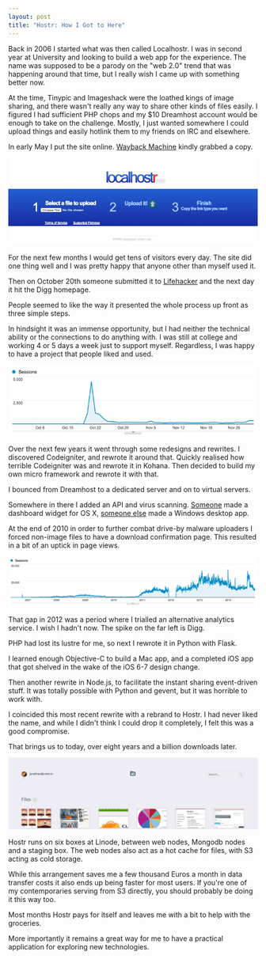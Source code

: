 ```yaml
---
layout: post
title: "Hostr: How I Got to Here"
---
```

Back in 2006 I started what was then called Localhostr. I was in second year at University and looking to build a web app for the experience. The name was supposed to be a parody on the "web 2.0" trend that was happening around that time, but I really wish I came up with something better now.

At the time, Tinypic and Imageshack were the loathed kings of image sharing, and there wasn't really any way to share other kinds of files easily.<!-- more -->
I figured I had sufficient PHP chops and my $10 Dreamhost account would be enough to take on the challenge. Mostly, I just wanted somewhere I could upload things and easily hotlink them to my friends on IRC and elsewhere.

In early May I put the site online. [Wayback Machine](https://web.archive.org/web/20060521194406/http://beta.localhostr.com/) kindly grabbed a copy.

<img src="/images/content/localhostr-2006.png" class="full-image" alt="Localhostr homepage in 2006" />

For the next few months I would get tens of visitors every day. The site did one thing well and I was pretty happy that anyone other than myself used it.

Then on October 20th someone submitted it to [Lifehacker](http://lifehacker.com/208989/host-files-in-a-flash-with-localhostr) and the next day it hit the Digg homepage.

People seemed to like the way it presented the whole process up front as three simple steps.


In hindsight it was an immense opportunity, but I had neither the technical ability or the connections to do anything with. I was still at college and working 4 or 5 days a week just to support myself. Regardless, I was happy to have a project that people liked and used.

<img src="/images/content/lifehacker-digg.png" class="full-image" alt="Graph showing Digg/Lifehacker traffic spike" />

Over the next few years it went through some redesigns and rewrites. I discovered Codeigniter, and rewrote it around that. Quickly realised how terrible Codeigniter was and rewrote it in Kohana. Then decided to build my own micro framework and rewrote it with that.

I bounced from Dreamhost to a dedicated server and on to virtual servers.

Somewhere in there I added an API and virus scanning. [Someone](https://twitter.com/simon360) made a dashboard widget for OS X, [someone else](https://twitter.com/mjpa) made a Windows desktop app.

At the end of 2010 in order to further combat drive-by malware uploaders I forced non-image files to have a download confirmation page. This resulted in a bit of an uptick in page views.

<img src="/images/content/traffic.png" class="full-image" alt="Graph showing overall traffic levels since 2006" />

That gap in 2012 was a period where I trialled an alternative analytics service. I wish I hadn't now. The spike on the far left is Digg.

PHP had lost its lustre for me, so next I rewrote it in Python with Flask.

I learned enough Objective-C to build a Mac app, and a completed iOS app that got shelved in the wake of the iOS 6-7 design change.

Then another rewrite in Node.js, to facilitate the instant sharing event-driven stuff. It was totally possible with Python and gevent, but it was horrible to work with.

I coincided this most recent rewrite with a rebrand to Hostr. I had never liked the name, and while I didn't think I could drop it completely, I felt this was a good compromise.

That brings us to today, over eight years and a billion downloads later.

<img src="/images/content/hostr-panel.png" class="full-image" alt="Hostr homepage" />

Hostr runs on six boxes at Linode, between web nodes, Mongodb nodes and a staging box. The web nodes also act as a hot cache for files, with S3 acting as cold storage.

While this arrangement saves me a few thousand Euros a month in data transfer costs it also ends up being faster for most users. If you're one of my contemporaries serving from S3 directly, you should probably be doing it this way too.

Most months Hostr pays for itself and leaves me with a bit to help with the groceries.

More importantly it remains a great way for me to have a practical application for exploring new technologies.
